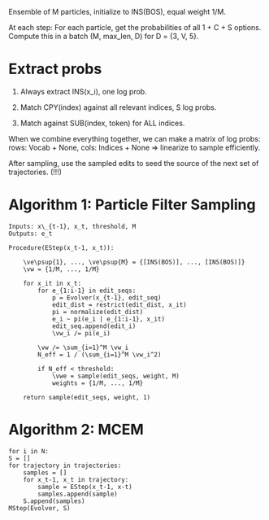 Ensemble of M particles, initialize to INS(BOS), equal weight 1/M.

At each step: For each particle, get the probabilities of all 1 + C + S options.
Compute this in a batch (M, max_len, D) for D = {3, V, 5}.

# Extract probs

1. Always extract INS(x_i), one log prob.

2. Match CPY(index) against all relevant indices, S log probs.

3. Match against SUB(index, token) for ALL indices.

When we combine everything together, we can make a matrix of log probs:
rows: Vocab + None, cols: Indices + None => linearize to sample efficiently.

After sampling, use the sampled edits to seed the source of the next set of trajectories. (!!!)

# Algorithm 1: Particle Filter Sampling

```
Inputs: x\_{t-1}, x_t, threshold, M
Outputs: e_t

Procedure(EStep(x_t-1, x_t)):

    \ve\psup{1}, ..., \ve\psup{M} = {[INS(BOS)], ..., [INS(BOS)]}
    \vw = {1/M, ..., 1/M}

    for x_it in x_t:
        for e_{1:i-1} in edit_seqs:
            p = Evolver(x_{t-1}, edit_seq)
            edit_dist = restrict(edit_dist, x_it)
            pi = normalize(edit_dist)
            e_i ~ pi(e_i | e_{1:i-1}, x_it)
            edit_seq.append(edit_i)
            \vw_i /= pi(e_i)

        \vw /= \sum_{i=1}^M \vw_i
        N_eff = 1 / (\sum_{i=1}^M \vw_i^2)

        if N_eff < threshold:
            \vwe = sample(edit_seqs, weight, M)
            weights = {1/M, ..., 1/M}

    return sample(edit_seqs, weight, 1)
```

# Algorithm 2: MCEM

```
for i in N:
S = []
for trajectory in trajectories:
    samples = []
    for x_t-1, x_t in trajectory:
        sample = EStep(x_t-1, x-t)
        samples.append(sample)
    S.append(samples)
MStep(Evolver, S)
```